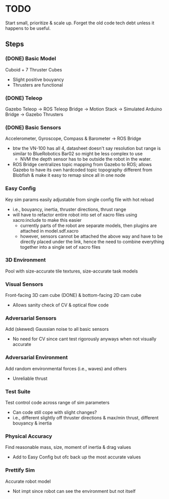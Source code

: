 # TODO

Start small, prioritize & scale up. Forget the old code tech debt unless it happens to be useful.

## Steps

### (DONE) Basic Model

Cuboid + 7 Thruster Cubes

- Slight positive bouyancy
- Thrusters are functional

### (DONE) Teleop

Gazebo Teleop -> ROS Teleop Bridge -> Motion Stack -> Simulated Arduino Bridge -> Gazebo Thrusters

### (DONE) Basic Sensors

Accelerometer, Gyroscope, Compass & Barometer -> ROS Bridge

- btw the VN-100 has all 4, datasheet doesn't say resolution but range is similar to BlueRobotics Bar02 so might be less complex to use
  - NVM the depth sensor has to be outside the robot in the water.
- ROS Bridge centralizes topic mapping from Gazebo to ROS; allows Gazebo to have its own hardcoded topic topography different from Blobfish & make it easy to remap since all in one node

### Easy Config

Key sim params easily adjustable from single config file with hot reload

- i.e., bouyancy, inertia, thruster directions, thrust range
- will have to refactor entire robot into set of xacro files using xacro:include to make this easier
  - currently parts of the robot are separate models, then plugins are attached in model.sdf.xacro
  - however, sensors cannot be attached the above way and have to be directly placed under the link, hence the need to combine everything together into a single set of xacro files

### 3D Environment

Pool with size-accurate tile textures, size-accurate task models

### Visual Sensors

Front-facing 3D cam cube (DONE) & bottom-facing 2D cam cube

- Allows sanity check of CV & optical flow code

### Adversarial Sensors

Add (skewed) Gaussian noise to all basic sensors

- No need for CV since cant test rigorously anyways when not visually accurate

### Adversarial Environment

Add random environmental forces (i.e., waves) and others

- Unreliable thrust

### Test Suite

Test control code across range of sim parameters

- Can code still cope with slight changes?
- i.e., different slightly off thruster directions & max/min thrust, different bouyancy & inertia

### Physical Accuracy

Find reasonable mass, size, moment of inertia & drag values

- Add to Easy Config but ofc back up the most accurate values

### Prettify Sim

Accurate robot model

- Not impt since robot can see the environment but not itself
